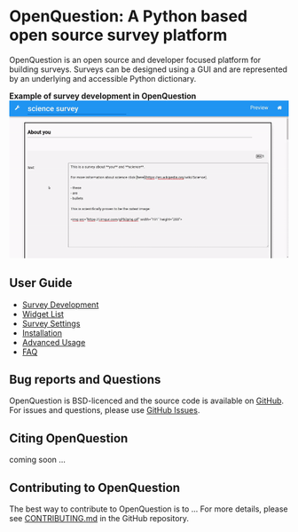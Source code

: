 # OpenQuestion: A Python based open source survey platform
OpenQuestion is an open source and developer focused platform for building surveys.
Surveys can be designed using a GUI and are represented
by an underlying and accessible Python dictionary.

**Example of survey development in OpenQuestion**
![brd](img/question_types.gif)

## User Guide
- [Survey Development](survey_dev.md)
- [Widget List](widgets.md)
- [Survey Settings](settings.md)
- [Installation](installation.md)
- [Advanced Usage](advanced.md)
- [FAQ](faq.md)

## Bug reports and Questions
OpenQuestion is BSD-licenced and the source code is available
on [GitHub](https://github.com/Alcampopiano/OpenQuestion).
For issues and questions, 
please use [GitHub Issues](https://github.com/Alcampopiano/OpenQuestion/issues).

## Citing OpenQuestion
coming soon ...

## Contributing to OpenQuestion

The best way to contribute to OpenQuestion is to ... 
For more details, please see 
[CONTRIBUTING.md](https://github.com/Alcampopiano/OpenQuestion/blob/master/CONTRIBUTING.md)
in the GitHub repository.

